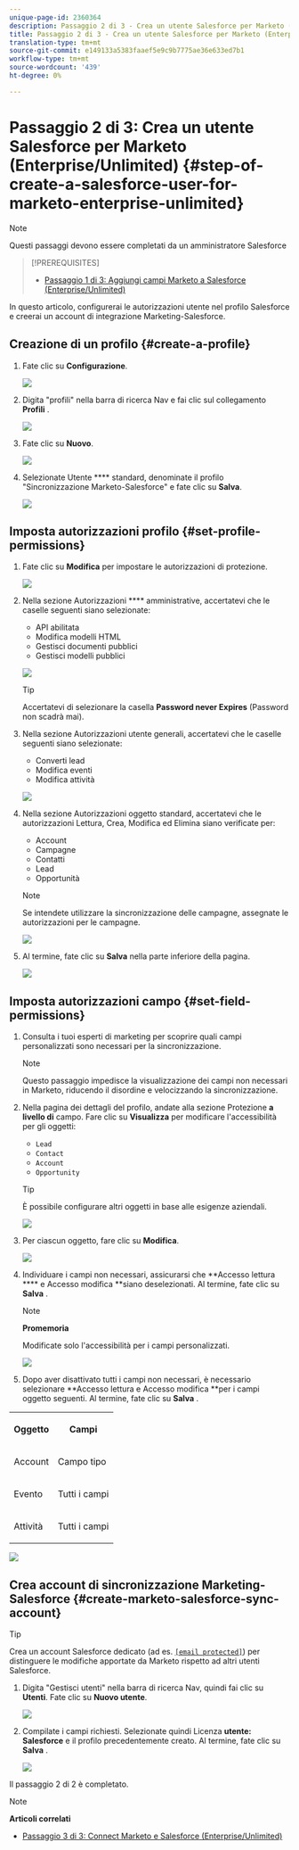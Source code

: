 ```yaml
---
unique-page-id: 2360364
description: Passaggio 2 di 3 - Crea un utente Salesforce per Marketo (Enterprise/Unlimited) - Marketo Docs - Documentazione prodotto
title: Passaggio 2 di 3 - Crea un utente Salesforce per Marketo (Enterprise/Unlimited)
translation-type: tm+mt
source-git-commit: e149133a5383faaef5e9c9b7775ae36e633ed7b1
workflow-type: tm+mt
source-wordcount: '439'
ht-degree: 0%

---
```



# Passaggio 2 di 3: Crea un utente Salesforce per Marketo (Enterprise/Unlimited) {#step-of-create-a-salesforce-user-for-marketo-enterprise-unlimited}

>[!NOTE]
>
>Questi passaggi devono essere completati da un amministratore Salesforce

>[!PREREQUISITES]
>
>* [Passaggio 1 di 3: Aggiungi campi Marketo a Salesforce (Enterprise/Unlimited)](step-1-of-3-add-marketo-fields-to-salesforce-enterprise-unlimited.md)

>



In questo articolo, configurerai le autorizzazioni utente nel profilo Salesforce e creerai un account di integrazione Marketing-Salesforce.

## Creazione di un profilo {#create-a-profile}

1. Fate clic su **Configurazione**.

   ![](assets/image2015-6-11-16-3a15-3a27.png)

1. Digita &quot;profili&quot; nella barra di ricerca Nav e fai clic sul collegamento **Profili** .

   ![](assets/sfdc-profiles-hands.png)

1. Fate clic su **Nuovo**.

   ![](assets/image2014-12-9-9-3a19-3a15.png)

1. Selezionate Utente **** standard, denominate il profilo &quot;Sincronizzazione Marketo-Salesforce&quot; e fate clic su **Salva**.

   ![](assets/image2014-12-9-9-3a19-3a22.png)

## Imposta autorizzazioni profilo {#set-profile-permissions}

1. Fate clic su **Modifica** per impostare le autorizzazioni di protezione.

   ![](assets/image2014-12-9-9-3a19-3a30.png)

1. Nella sezione Autorizzazioni **** amministrative, accertatevi che le caselle seguenti siano selezionate:

   * API abilitata
   * Modifica modelli HTML
   * Gestisci documenti pubblici
   * Gestisci modelli pubblici

   ![](assets/image2014-12-9-9-3a19-3a38.png)

   >[!TIP]
   >
   >Accertatevi di selezionare la casella **Password never Expires** (Password non scadrà mai).

1. Nella sezione Autorizzazioni utente generali, accertatevi che le caselle seguenti siano selezionate:

   * Converti lead
   * Modifica eventi
   * Modifica attività

   ![](assets/image2014-12-9-9-3a19-3a47.png)

1. Nella sezione Autorizzazioni oggetto standard, accertatevi che le autorizzazioni Lettura, Crea, Modifica ed Elimina siano verificate per:

   * Account
   * Campagne
   * Contatti
   * Lead
   * Opportunità

   >[!NOTE]
   >
   >Se intendete utilizzare la sincronizzazione delle campagne, assegnate le autorizzazioni per le campagne.

   ![](assets/image2014-12-9-9-3a19-3a57.png)

1. Al termine, fate clic su **Salva** nella parte inferiore della pagina.

   ![](assets/image2014-12-9-9-3a20-3a5.png)

## Imposta autorizzazioni campo {#set-field-permissions}

1. Consulta i tuoi esperti di marketing per scoprire quali campi personalizzati sono necessari per la sincronizzazione.

   >[!NOTE]
   >
   >Questo passaggio impedisce la visualizzazione dei campi non necessari in Marketo, riducendo il disordine e velocizzando la sincronizzazione.

1. Nella pagina dei dettagli del profilo, andate alla sezione Protezione **a livello di** campo. Fare clic su **Visualizza** per modificare l&#39;accessibilità per gli oggetti:

   * `Lead`
   * `Contact`
   * `Account`
   * `Opportunity`

   >[!TIP]
   >
   >È possibile configurare altri oggetti in base alle esigenze aziendali.

   ![](assets/image2014-12-9-9-3a20-3a14.png)

1. Per ciascun oggetto, fare clic su **Modifica**.

   ![](assets/sfdc-sync-field-edit1.png)

1. Individuare i campi non necessari, assicurarsi che **Accesso lettura **** e Accesso modifica **siano deselezionati. Al termine, fate clic su **Salva** .

   >[!NOTE]
   >
   >**Promemoria**
   >
   >
   >Modificate solo l&#39;accessibilità per i campi personalizzati.

   ![](assets/sfdc-sync-field-edit2.png)

1. Dopo aver disattivato tutti i campi non necessari, è necessario selezionare **Accesso lettura e Accesso modifica **per i campi oggetto seguenti. Al termine, fate clic su **Salva** .

<table> 
 <tbody> 
  <tr> 
   <th colspan="1" rowspan="1"><p>Oggetto</p></th> 
   <th colspan="1" rowspan="1"><p>Campi</p></th> 
  </tr> 
  <tr> 
   <td colspan="1" rowspan="1"><p>Account</p></td> 
   <td colspan="1" rowspan="1"><p>Campo tipo</p></td> 
  </tr> 
  <tr> 
   <td colspan="1" rowspan="1"><p>Evento</p></td> 
   <td colspan="1" rowspan="1"><p>Tutti i campi</p></td> 
  </tr> 
  <tr> 
   <td colspan="1" rowspan="1"><p>Attività</p></td> 
   <td colspan="1" rowspan="1"><p>Tutti i campi</p></td> 
  </tr> 
 </tbody> 
</table>

![](assets/sfdc-check-the-boxes.png)

## Crea account di sincronizzazione Marketing-Salesforce {#create-marketo-salesforce-sync-account}

>[!TIP]
>
>Crea un account Salesforce dedicato (ad es. [`[email protected]`](http://docs.marketo.com/cdn-cgi/l/email-protection#89e4e8fbe2ecfde6c9f0e6fcfbeae6e4f9e8e7f0a7eae6e4)) per distinguere le modifiche apportate da Marketo rispetto ad altri utenti Salesforce.

1. Digita &quot;Gestisci utenti&quot; nella barra di ricerca Nav, quindi fai clic su **Utenti**. Fate clic su **Nuovo utente**.

   ![](assets/sfdc-new-users.png)

1. Compilate i campi richiesti. Selezionate quindi Licenza **utente: Salesforce** e il profilo precedentemente creato. Al termine, fate clic su **Salva** .

   ![](assets/image2014-12-9-9-3a20-3a56.png)

Il passaggio 2 di 2 è completato.

>[!NOTE]
>
>**Articoli correlati**
>
>* [Passaggio 3 di 3: Connect Marketo e Salesforce (Enterprise/Unlimited)](step-3-of-3-connect-marketo-and-salesforce-enterprise-unlimited.md)

>



